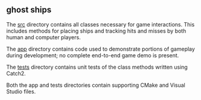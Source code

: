 ## ghost ships 

The [src](https://github.com/uaf372/ghost-ships/tree/main/game-logic/src) directory contains all classes necessary for game interactions. This includes methods for placing ships and tracking hits and misses by both human and computer players.

The [app](https://github.com/uaf372/ghost-ships/tree/main/game-logic/app) directory contains code used to demonstrate portions of gameplay during development; no complete end-to-end game demo is present.

The [tests](https://github.com/uaf372/ghost-ships/tree/main/game-logic/tests) directory contains unit tests of the class methods written using Catch2.

Both the app and tests directories contain supporting CMake and Visual Studio files.
